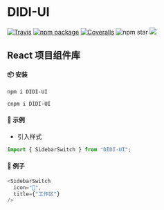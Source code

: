 # DIDI-UI

[![Travis][build-badge]][build]
[![npm package][npm-badge]][npm]
[![Coveralls][coveralls-badge]][coveralls]
![npm star](https://img.shields.io/amo/stars/dustman.svg)
![](https://img.shields.io/badge/test-public%20-orange.svg)

## React 项目组件库

#### 📦 安装

```
npm i DIDI-UI
```

```
cnpm i DIDI-UI
```

#### 🔨 示例

- 引入样式

```js
import { SidebarSwitch } from "DIDI-UI";
```

#### 🌰 例子

```js
<SidebarSwitch
  icon="🍉",
  title={"工作区"}
/>
```

[build-badge]: https://img.shields.io/travis/user/repo/master.png?style=flat-square
[build]: https://travis-ci.org/user/repo
[npm-badge]: https://img.shields.io/npm/v/npm-package.png?style=flat-square
[npm]: https://www.npmjs.org/package/npm-package
[coveralls-badge]: https://img.shields.io/coveralls/user/repo/master.png?style=flat-square
[coveralls]: https://coveralls.io/github/user/repo

